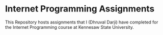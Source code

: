 # Internet Programming Assignments

This Repository hosts assignments that I (Dhruval Darji) have completed for the Internet Programming course at Kennesaw State University.